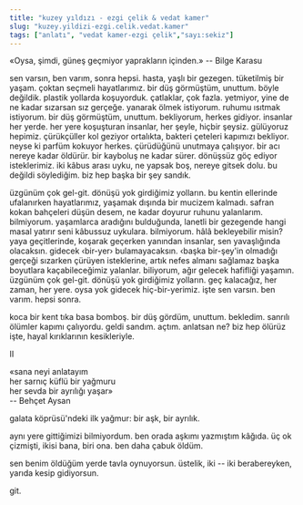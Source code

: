 ```yaml
---
title: "kuzey yıldızı - ezgi çelik & vedat kamer"
slug: "kuzey.yildizi-ezgi.celik.vedat.kamer"
tags: ["anlatı", "vedat kamer-ezgi çelik","sayı:sekiz"]
---
```


«Oysa, şimdi, güneş geçmiyor yaprakların içinden.» -- Bilge Karasu

sen varsın, ben varım, sonra hepsi. hasta, yaşlı bir gezegen. tüketilmiş
bir yaşam. çoktan seçmeli hayatlarımız. bir düş görmüştüm, unuttum.
böyle değildik. plastik yollarda koşuyorduk. çatlaklar, çok fazla.
yetmiyor, yine de ne kadar sızarsan sız gerçeğe. yanarak ölmek
istiyorum. ruhumu ısıtmak istiyorum. bir düş görmüştüm, unuttum.
bekliyorum, herkes gidiyor. insanlar her yerde. her yere koşuşturan
insanlar, her şeyle, hiçbir şeysiz. gülüyoruz hepimiz. çürükçüller kol
geziyor ortalıkta, bakteri çeteleri kapımızı bekliyor. neyse ki parfüm
kokuyor herkes. çürüdüğünü unutmaya çalışıyor. bir acı nereye kadar
öldürür. bir kayboluş ne kadar sürer. dönüşsüz göç ediyor isteklerimiz.
iki kâbus arası uyku, ne yapsak boş, nereye gitsek dolu. bu değildi
söylediğim. biz hep başka bir şey sandık.

üzgünüm çok gel-git. dönüşü yok girdiğimiz yolların. bu kentin ellerinde
ufalanırken hayatlarımız, yaşamak dışında bir mucizem kalmadı. safran
kokan bahçeleri düşün desem, ne kadar doyurur ruhunu yalanlarım.
bilmiyorum. yaşamlarca aradığını bulduğunda, lanetli bir gezegende hangi
masal yatırır seni kâbussuz uykulara. bilmiyorum. hâlâ bekleyebilir
misin? yaya geçitlerinde, koşarak geçerken yanından insanlar, sen
yavaşlığında olacaksın. gidecek ‹bir-yer› bulamayacaksın. ‹başka
bir-şey'in olmadığı gerçeği sızarken çürüyen isteklerine, artık nefes
almanı sağlamaz başka boyutlara kaçabileceğimiz yalanlar. biliyorum,
ağır gelecek hafifliği yaşamın. üzgünüm çok gel-git. dönüşü yok
girdiğimiz yolların. geç kalacağız, her zaman, her yere. oysa yok
gidecek hiç-bir-yerimiz. işte sen varsın. ben varım. hepsi sonra.

koca bir kent tıka basa bomboş. bir düş gördüm, unuttum. bekledim.
sanrılı ölümler kapımı çalıyordu. geldi sandım. açtım. anlatsan ne? biz
hep ölürüz işte, hayal kırıklarının kesikleriyle.

II

«sana neyi anlatayım\
her sarnıç küflü bir yağmuru\
her sevda bir ayrılığı yaşar»\
-- Behçet Aysan

galata köprüsü'ndeki ilk yağmur: bir aşk, bir ayrılık.

aynı yere gittiğimizi bilmiyordum. ben orada aşkımı yazmıştım kâğıda. üç
ok çizmişti, ikisi bana, biri ona. ben daha çabuk öldüm.

sen benim öldüğüm yerde tavla oynuyorsun. üstelik, iki -- iki
berabereyken, yarıda kesip gidiyorsun.

git.
